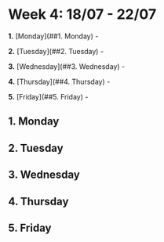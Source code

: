 # Week 4: 18/07 - 22/07

**1.** [Monday](##1. Monday) - 

**2.** [Tuesday](##2. Tuesday) - 

**3.** [Wednesday](##3. Wednesday) - 

**4.** [Thursday](##4. Thursday) - 

**5.** [Friday](##5. Friday) - 



## 1. Monday





## 2. Tuesday





## 3. Wednesday





## 4. Thursday





## 5. Friday